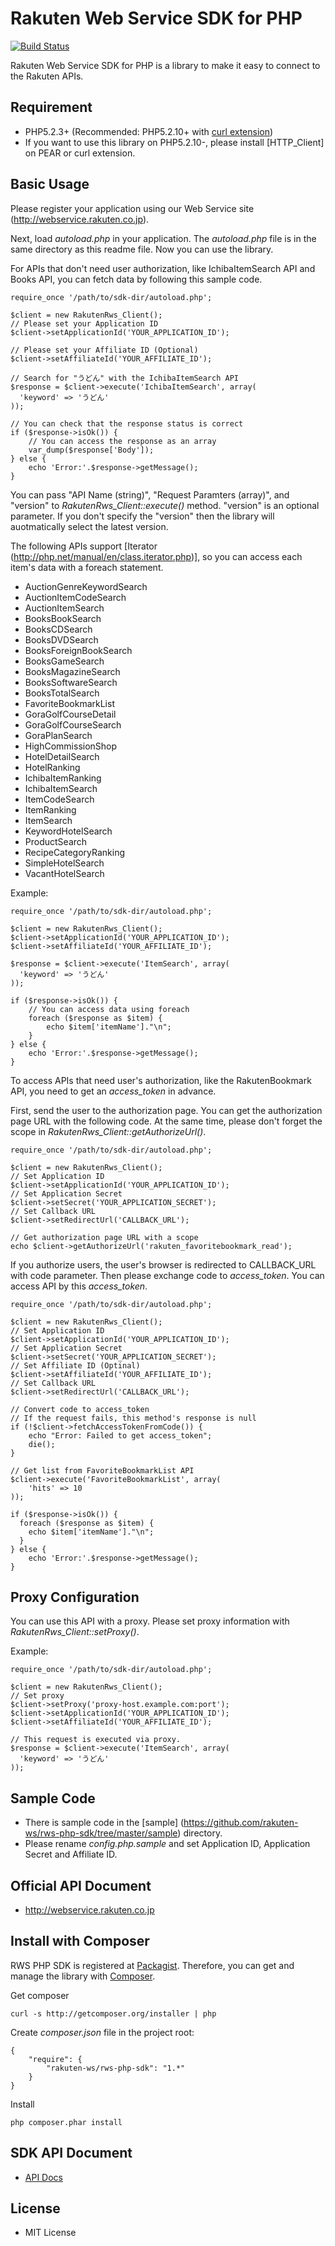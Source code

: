 Rakuten Web Service SDK for PHP
===============================

[![Build Status](https://secure.travis-ci.org/rakuten-ws/rws-php-sdk.png?branch=master)](http://travis-ci.org/rakuten-ws/rws-php-sdk)

Rakuten Web Service SDK for PHP is a library to make it easy to connect to the Rakuten APIs.

Requirement
-----------

- PHP5.2.3+ (Recommended: PHP5.2.10+ with [curl extension](http://php.net/manual/en/book.curl.php))
- If you want to use this library on PHP5.2.10-, please install [HTTP_Client] on PEAR
  or curl extension.

Basic Usage
-----------

Please register your application using our Web Service site (http://webservice.rakuten.co.jp).

Next, load *autoload.php* in your application.
The *autoload.php* file is in the same directory as this readme file.
Now you can use the library.

For APIs that don't need user authorization, like IchibaItemSearch API and Books API,
you can fetch data by following this sample code.

    require_once '/path/to/sdk-dir/autoload.php';

    $client = new RakutenRws_Client();
    // Please set your Application ID
    $client->setApplicationId('YOUR_APPLICATION_ID');

    // Please set your Affiliate ID (Optional)
    $client->setAffiliateId('YOUR_AFFILIATE_ID');

    // Search for "うどん" with the IchibaItemSearch API
    $response = $client->execute('IchibaItemSearch', array(
      'keyword' => 'うどん'
    ));

    // You can check that the response status is correct
    if ($response->isOk()) {
        // You can access the response as an array
        var_dump($response['Body']);
    } else {
        echo 'Error:'.$response->getMessage();
    }

You can pass "API Name (string)", "Request Paramters (array)", and
"version" to *RakutenRws_Client::execute()* method.
"version" is an optional parameter. If you don't specify the "version" then the library will 
auotmatically select the latest version.

The following APIs support [Iterator (http://php.net/manual/en/class.iterator.php)],
so you can access each item's data with a foreach statement.

* AuctionGenreKeywordSearch
* AuctionItemCodeSearch
* AuctionItemSearch
* BooksBookSearch
* BooksCDSearch
* BooksDVDSearch
* BooksForeignBookSearch
* BooksGameSearch
* BooksMagazineSearch
* BooksSoftwareSearch
* BooksTotalSearch
* FavoriteBookmarkList
* GoraGolfCourseDetail
* GoraGolfCourseSearch
* GoraPlanSearch
* HighCommissionShop
* HotelDetailSearch
* HotelRanking
* IchibaItemRanking
* IchibaItemSearch
* ItemCodeSearch
* ItemRanking
* ItemSearch
* KeywordHotelSearch
* ProductSearch
* RecipeCategoryRanking
* SimpleHotelSearch
* VacantHotelSearch

Example:

    require_once '/path/to/sdk-dir/autoload.php';

    $client = new RakutenRws_Client();
    $client->setApplicationId('YOUR_APPLICATION_ID');
    $client->setAffiliateId('YOUR_AFFILIATE_ID');

    $response = $client->execute('ItemSearch', array(
      'keyword' => 'うどん'
    ));

    if ($response->isOk()) {
        // You can access data using foreach
        foreach ($response as $item) {
            echo $item['itemName']."\n";
        }
    } else {
        echo 'Error:'.$response->getMessage();
    }

To access APIs that need user's authorization, like the RakutenBookmark API,
you need to get an *access_token* in advance.

First, send the user to the authorization page. You can get the authorization page URL with the following code.
At the same time, please don't forget the scope in *RakutenRws_Client::getAuthorizeUrl()*.

    require_once '/path/to/sdk-dir/autoload.php';

    $client = new RakutenRws_Client();
    // Set Application ID
    $client->setApplicationId('YOUR_APPLICATION_ID');
    // Set Application Secret
    $client->setSecret('YOUR_APPLICATION_SECRET');
    // Set Callback URL
    $client->setRedirectUrl('CALLBACK_URL');

    // Get authorization page URL with a scope
    echo $client->getAuthorizeUrl('rakuten_favoritebookmark_read');

If you authorize users, the user's browser is redirected to CALLBACK_URL with code
parameter. Then please exchange code to *access_token*.
You can access API by this *access_token*.

    require_once '/path/to/sdk-dir/autoload.php';

    $client = new RakutenRws_Client();
    // Set Application ID
    $client->setApplicationId('YOUR_APPLICATION_ID');
    // Set Application Secret
    $client->setSecret('YOUR_APPLICATION_SECRET');
    // Set Affiliate ID (Optinal)
    $client->setAffiliateId('YOUR_AFFILIATE_ID');
    // Set Callback URL
    $client->setRedirectUrl('CALLBACK_URL');

    // Convert code to access_token
    // If the request fails, this method's response is null
    if (!$client->fetchAccessTokenFromCode()) {
        echo "Error: Failed to get access_token";
        die();
    }

    // Get list from FavoriteBookmarkList API
    $client->execute('FavoriteBookmarkList', array(
        'hits' => 10
    ));

    if ($response->isOk()) {
      foreach ($response as $item) {
        echo $item['itemName']."\n";
      }
    } else {
        echo 'Error:'.$response->getMessage();
    }


Proxy Configuration
-------------------

You can use this API with a proxy. Please set proxy information with *RakutenRws_Client::setProxy()*.

Example:

    require_once '/path/to/sdk-dir/autoload.php';

    $client = new RakutenRws_Client();
    // Set proxy
    $client->setProxy('proxy-host.example.com:port');
    $client->setApplicationId('YOUR_APPLICATION_ID');
    $client->setAffiliateId('YOUR_AFFILIATE_ID');

    // This request is executed via proxy.
    $response = $client->execute('ItemSearch', array(
      'keyword' => 'うどん'
    ));


Sample Code
-----------

- There is sample code in the [sample] (https://github.com/rakuten-ws/rws-php-sdk/tree/master/sample) directory.
- Please rename *config.php.sample* and set Application ID, Application Secret and Affiliate ID.

Official API Document
---------------------

- http://webservice.rakuten.co.jp

Install with Composer
---------------------

RWS PHP SDK is registered at [Packagist](http://packagist.org/).
Therefore, you can get and manage the library with [Composer](http://getcomposer.org).

Get composer

    curl -s http://getcomposer.org/installer | php

Create *composer.json* file in the project root:


    {
        "require": {
            "rakuten-ws/rws-php-sdk": "1.*"
        }
    }

Install

    php composer.phar install

SDK API Document
----------------

- [API Docs](http://webservice.rakuten.co.jp/sdkapi/php/)

License
-------

- MIT License
